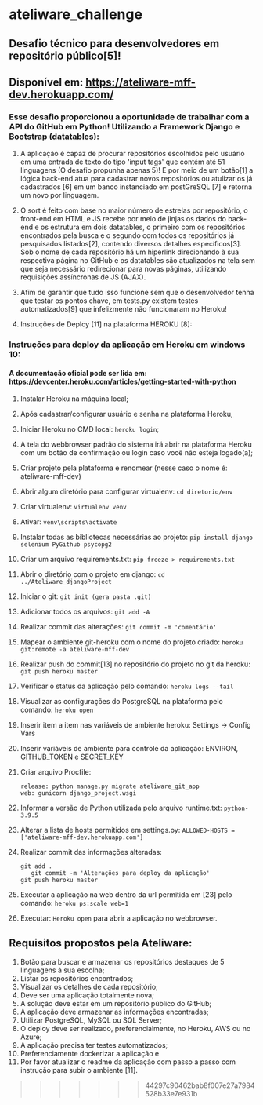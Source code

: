 # ateliware_challenge

## Desafio técnico para desenvolvedores em repositório público[5]!

## Disponível em: https://ateliware-mff-dev.herokuapp.com/

### Esse desafio proporcionou a oportunidade de trabalhar com a API do GitHub em Python! Utilizando a Framework Django e Bootstrap (datatables):

1. A aplicação é capaz de procurar repositórios escolhidos pelo usuário em uma entrada de texto do tipo 'input tags' que contém até 51 linguagens (O desafio propunha apenas 5)! E por meio de um botão[1] a lógica back-end atua para cadastrar novos repositórios ou atulizar os já cadastrados [6] em um banco instanciado em postGreSQL [7] e retorna um novo por linguagem.

2. O sort é feito com base no maior número de estrelas por repositório, o front-end em HTML e JS recebe por meio de jinjas os dados do back-end e os estrutura em dois datatables, o primeiro com os repositórios encontrados pela busca e o segundo com todos os repositórios já pesquisados listados[2], contendo diversos detalhes específicos[3]. Sob o nome de cada repositório há um hiperlink direcionando à sua respectiva página no GitHub e os datatables são atualizados na tela sem que seja necessário redirecionar para novas páginas, utilizando requisições assíncronas de JS (AJAX).

3. Afim de garantir que tudo isso funcione sem que o desenvolvedor tenha que testar os pontos chave, em tests.py existem testes automatizados[9] que infelizmente não funcionaram no Heroku!

4. Instruções de Deploy [11] na plataforma HEROKU [8]:

### Instruções para deploy da aplicação em Heroku em windows 10:

#### A documentação oficial pode ser lida em: https://devcenter.heroku.com/articles/getting-started-with-python

1. Instalar Heroku na máquina local;
2. Após cadastrar/configurar usuário e senha na plataforma Heroku,
3. Iniciar Heroku no CMD local: ```heroku login```;
4. A tela do webbrowser padrão do sistema irá abrir na plataforma Heroku com um botão de confirmação ou login caso você não esteja logado(a);
5. Criar projeto pela plataforma e renomear (nesse caso o nome é: ateliware-mff-dev)
6. Abrir algum diretório para configurar virtualenv: ```cd diretorio/env```
7. Criar virtualenv: ```virtualenv venv```
8. Ativar: ```venv\scripts\activate```
9. Instalar todas as bibliotecas necessárias ao projeto:
	```pip install django selenium PyGithub psycopg2```
10. Criar um arquivo requirements.txt: ```pip freeze > requirements.txt```
11. Abrir o diretório com o projeto em django: ```cd ../Ateliware_djangoProject```
12. Iniciar o git: ```git init (gera pasta .git)```
13. Adicionar todos os arquivos: ```git add -A```
14. Realizar commit das alterações: ```git commit -m 'comentário'```
15. Mapear o ambiente git-heroku com o nome do projeto criado: ```heroku git:remote -a ateliware-mff-dev```
16. Realizar push do commit[13] no repositório do projeto no git da heroku: ```git push heroku master```
17. Verificar o status da aplicação pelo comando: ```heroku logs --tail```
18. Visualizar as configurações do PostgreSQL na plataforma pelo comando: ```heroku open```
19. Inserir item a item nas variáveis de ambiente heroku: Settings -> Config Vars
20. Inserir variáveis de ambiente para controle da aplicação: ENVIRON, GITHUB_TOKEN e SECRET_KEY
21. Criar arquivo Procfile:
	```
    release: python manage.py migrate ateliware_git_app
    web: gunicorn django_project.wsgi
    ```
22. Informar a versão de Python utilizada pelo arquivo runtime.txt: 
	```python-3.9.5```
23. Alterar a lista de hosts permitidos em settings.py: ```ALLOWED-HOSTS = ['ateliware-mff-dev.herokuapp.com'] ```
24. Realizar commit das informações alteradas: 
	```
    git add .
	   git commit -m 'Alterações para deploy da aplicação'
    git push heroku master
    ```
	
25. Executar a aplicação na web dentro da url permitida em [23] pelo comando: ```heroku ps:scale web=1```
26. Executar: ```Heroku open``` para abrir a aplicação no webbrowser.

## Requisitos propostos pela Ateliware:

1. Botão para buscar e armazenar os repositórios destaques de 5 linguagens à sua escolha;
2. Listar os repositórios encontrados;
3. Visualizar os detalhes de cada repositório;
4. Deve ser uma aplicação totalmente nova;
5. A solução deve estar em um repositório público do GitHub;
6. A aplicação deve armazenar as informações encontradas;
7. Utilizar PostgreSQL, MySQL ou SQL Server;
8. O deploy deve ser realizado, preferencialmente, no Heroku, AWS ou no Azure;
9. A aplicação precisa ter testes automatizados;
10. Preferenciamente dockerizar a aplicação e
11. Por favor atualizar o readme da aplicação com passo a passo com instrução para subir o ambiente [11].

    
>>>>>>> 44297c90462bab8f007e27a7984528b33e7e931b
